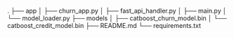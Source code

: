 .
├── app
│   ├── churn_app.py
│   ├── fast_api_handler.py
│   ├── main.py
│   └── model_loader.py
├── models
│   ├── catboost_churn_model.bin
│   └── catboost_credit_model.bin
├── README.md
└── requirements.txt 
